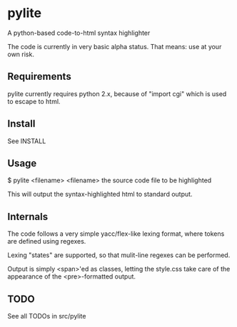 pylite
======

A python-based code-to-html syntax highlighter

The code is currently in very basic alpha status.
That means: use at your own risk.

Requirements
------------

pylite currently requires python 2.x, because of "import cgi" which is
used to escape to html.

Install
-------

See INSTALL

Usage
-----

$ pylite &lt;filename&gt;
	&lt;filename&gt; the source code file to be highlighted

This will output the syntax-highlighted html to standard output.

Internals
---------

The code follows a very simple yacc/flex-like lexing format,
where tokens are defined using regexes.

Lexing "states" are supported, so that mulit-line regexes can
be performed.

Output is simply &lt;span&gt;'ed as classes, letting the style.css
take care of the appearance of the &lt;pre&gt;-formatted output.

TODO
----

See all TODOs in src/pylite



